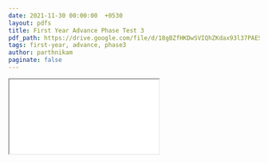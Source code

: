 ```yaml
---
date: 2021-11-30 00:00:00  +0530
layout: pdfs
title: First Year Advance Phase Test 3
pdf_path: https://drive.google.com/file/d/18gBZfHKDwSVIQhZKdax93l37PAESJbPg/preview?usp=drive_link
tags: first-year, advance, phase3
author: parthnikam
paginate: false
---
```


<iframe class="embed-pdf" src="{{ page.pdf_path }}#toolbar=0" seamless="seamless" scrolling="no" style="overflow:hidden"></iframe>

